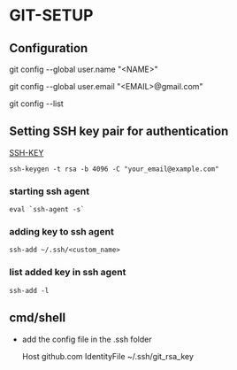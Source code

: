 # GIT-SETUP

## Configuration

git config --global user.name "\<NAME\>"

git config --global user.email "\<EMAIL\>@gmail.com"

git config --list

## Setting SSH key pair for authentication

[SSH-KEY](https://docs.github.com/en/authentication/connecting-to-github-with-ssh/generating-a-new-ssh-key-and-adding-it-to-the-ssh-agent)

```GITBASH
ssh-keygen -t rsa -b 4096 -C "your_email@example.com"
```

### starting ssh agent

```GITBASH
eval `ssh-agent -s`
```

### adding key to ssh agent

```GITBASH
ssh-add ~/.ssh/<custom_name>

```

### list added key in ssh agent

```GITBASH
ssh-add -l

```

## cmd/shell

- add the config file in the .ssh folder

  Host github.com
  IdentityFile ~/.ssh/git_rsa_key
